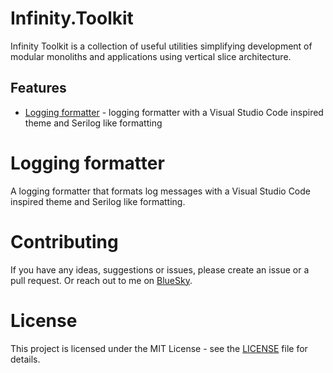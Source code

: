# Infinity.Toolkit
Infinity Toolkit is a collection of useful utilities simplifying development of modular monoliths and applications using vertical slice architecture.

## Features
- [Logging formatter](#logging-formatter) - logging formatter with a Visual Studio Code inspired theme and Serilog like formatting

# Logging formatter
A logging formatter that formats log messages with a Visual Studio Code inspired theme and Serilog like formatting.

# Contributing
If you have any ideas, suggestions or issues, please create an issue or a pull request. Or reach out to me on [BlueSky](https://bsky.app/profile/peternylander.bsky.social).

# License
This project is licensed under the MIT License - see the [LICENSE](LICENSE) file for details.
